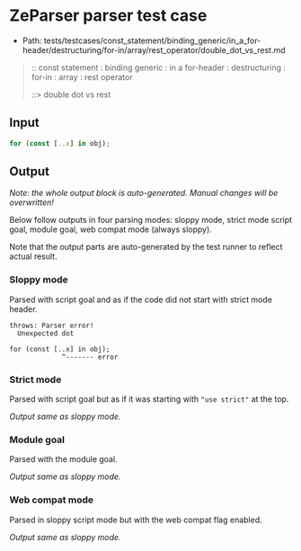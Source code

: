 # ZeParser parser test case

- Path: tests/testcases/const_statement/binding_generic/in_a_for-header/destructuring/for-in/array/rest_operator/double_dot_vs_rest.md

> :: const statement : binding generic : in a for-header : destructuring : for-in : array : rest operator
>
> ::> double dot vs rest

## Input

`````js
for (const [..x] in obj);
`````

## Output

_Note: the whole output block is auto-generated. Manual changes will be overwritten!_

Below follow outputs in four parsing modes: sloppy mode, strict mode script goal, module goal, web compat mode (always sloppy).

Note that the output parts are auto-generated by the test runner to reflect actual result.

### Sloppy mode

Parsed with script goal and as if the code did not start with strict mode header.

`````
throws: Parser error!
  Unexpected dot

for (const [..x] in obj);
             ^------- error
`````

### Strict mode

Parsed with script goal but as if it was starting with `"use strict"` at the top.

_Output same as sloppy mode._

### Module goal

Parsed with the module goal.

_Output same as sloppy mode._

### Web compat mode

Parsed in sloppy script mode but with the web compat flag enabled.

_Output same as sloppy mode._
